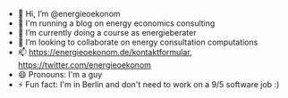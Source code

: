 - 👋 Hi, I’m @energieoekonom
- 👀 I'm running a blog on energy economics consulting
- 🌱 I’m currently doing a course as energieberater
- 💞️ I’m looking to collaborate on energy consultation computations
- 📫 https://energieoekonom.de/kontaktformular, https://twitter.com/energieoekonom
- 😄 Pronouns: I'm a guy
- ⚡ Fun fact: I'm in Berlin and don't need to work on a 9/5 software job :)

<!---
energieoekonom/energieoekonom is a ✨ special ✨ repository because its `README.md` (this file) appears on your GitHub profile.
You can click the Preview link to take a look at your changes.
--->
